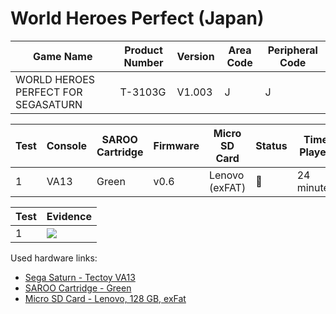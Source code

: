 # World Heroes Perfect (Japan)

| Game Name                           | Product Number | Version | Area Code | Peripheral Code |
| ----------------------------------- | -------------- | ------- | --------- | --------------- |
| WORLD HEROES PERFECT FOR SEGASATURN | T-3103G        | V1.003  | J         | J               |

| Test | Console | SAROO Cartridge | Firmware | Micro SD Card  | Status | Time Played |
| ---- | ------- | --------------- | -------- | -------------- | ------ | ----------- |
| 1    | VA13    | Green           | v0.6     | Lenovo (exFAT) | :100:  | 24 minutes  |

| Test | Evidence                                                                                         |
| ---- | ------------------------------------------------------------------------------------------------ |
| 1    | [![](https://img.youtube.com/vi/v5GhdBqwZUQ/0.jpg)](https://www.youtube.com/watch?v=v5GhdBqwZUQ) |

Used hardware links:

- [Sega Saturn - Tectoy VA13](../../../../Info/Consoles/VA13/README.md)
- [SAROO Cartridge - Green](../../../../Info/Cartridges/RetroGameParadiseStore/1.32F/README.md)
- [Micro SD Card - Lenovo, 128 GB, exFat](../../../../Info/SdCards/Lenovo/128GB/exfat/README.md)
